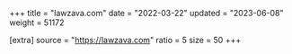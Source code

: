 +++
title = "lawzava.com"
date = "2022-03-22"
updated = "2023-06-08"
weight = 51172

[extra]
source = "https://lawzava.com"
ratio = 5
size = 50
+++
